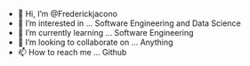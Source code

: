 - 👋 Hi, I’m @Frederickjacono
- 👀 I’m interested in ... Software Engineering and Data Science
- 🌱 I’m currently learning ... Software Engineering
- 💞️ I’m looking to collaborate on ... Anything
- 📫 How to reach me ... Github

<!---
Frederickjacono/Frederickjacono is a ✨ special ✨ repository because its `README.md` (this file) appears on your GitHub profile.
You can click the Preview link to take a look at your changes.
--->
